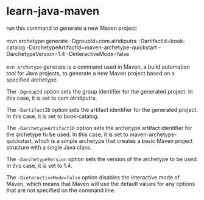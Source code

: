 # learn-java-maven
run this command to generate a new Maven project: <br/> <br/>
mvn archetype:generate -DgroupId=com.alridiputra -DartifactId=book-catalog -DarchetypeArtifactId=maven-archetype-quickstart -DarchetypeVersion=1.4 -DinteractiveMode=false
<br/> <br/>
``` mvn archetype ```
generate is a command used in Maven, a build automation tool for Java projects, to generate a new Maven project based on a specified archetype.

The ``` -DgroupId ``` option sets the group identifier for the generated project. In this case, it is set to com.alridiputra.

The ``` -DartifactID ``` option sets the artifact identifier for the generated project. In this case, it is set to book-catalog.

The ``` -DarchetypeArtifactID ``` option sets the archetype artifact identifier for the archetype to be used. In this case, it is set to maven-archetype-quickstart, which is a simple archetype that creates a basic Maven project structure with a single Java class.

The ``` -DarchetypeVersion ``` option sets the version of the archetype to be used. In this case, it is set to 1.4.

The ``` -DinteractiveMode=false ``` option disables the interactive mode of Maven, which means that Maven will use the default values for any options that are not specified on the command line.

